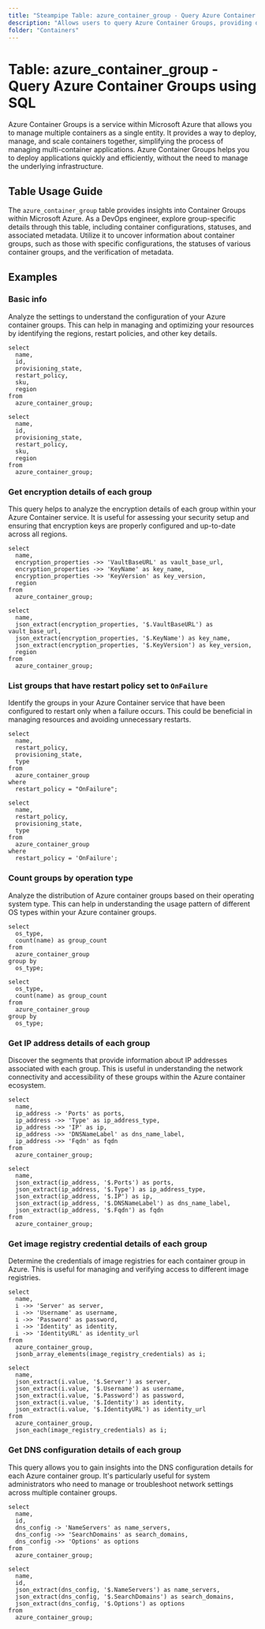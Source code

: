 ```yaml
---
title: "Steampipe Table: azure_container_group - Query Azure Container Groups using SQL"
description: "Allows users to query Azure Container Groups, providing detailed information about each container group's configuration, status, and metadata."
folder: "Containers"
---
```


# Table: azure_container_group - Query Azure Container Groups using SQL

Azure Container Groups is a service within Microsoft Azure that allows you to manage multiple containers as a single entity. It provides a way to deploy, manage, and scale containers together, simplifying the process of managing multi-container applications. Azure Container Groups helps you to deploy applications quickly and efficiently, without the need to manage the underlying infrastructure.

## Table Usage Guide

The `azure_container_group` table provides insights into Container Groups within Microsoft Azure. As a DevOps engineer, explore group-specific details through this table, including container configurations, statuses, and associated metadata. Utilize it to uncover information about container groups, such as those with specific configurations, the statuses of various container groups, and the verification of metadata.

## Examples

### Basic info
Analyze the settings to understand the configuration of your Azure container groups. This can help in managing and optimizing your resources by identifying the regions, restart policies, and other key details.

```sql+postgres
select
  name,
  id,
  provisioning_state,
  restart_policy,
  sku,
  region
from
  azure_container_group;
```

```sql+sqlite
select
  name,
  id,
  provisioning_state,
  restart_policy,
  sku,
  region
from
  azure_container_group;
```

### Get encryption details of each group
This query helps to analyze the encryption details of each group within your Azure Container service. It is useful for assessing your security setup and ensuring that encryption keys are properly configured and up-to-date across all regions.

```sql+postgres
select
  name,
  encryption_properties ->> 'VaultBaseURL' as vault_base_url,
  encryption_properties ->> 'KeyName' as key_name,
  encryption_properties ->> 'KeyVersion' as key_version,
  region
from
  azure_container_group;
```

```sql+sqlite
select
  name,
  json_extract(encryption_properties, '$.VaultBaseURL') as vault_base_url,
  json_extract(encryption_properties, '$.KeyName') as key_name,
  json_extract(encryption_properties, '$.KeyVersion') as key_version,
  region
from
  azure_container_group;
```

### List groups that have restart policy set to `OnFailure`
Identify the groups in your Azure Container service that have been configured to restart only when a failure occurs. This could be beneficial in managing resources and avoiding unnecessary restarts.

```sql+postgres
select
  name,
  restart_policy,
  provisioning_state,
  type
from
  azure_container_group
where
  restart_policy = "OnFailure";
```

```sql+sqlite
select
  name,
  restart_policy,
  provisioning_state,
  type
from
  azure_container_group
where
  restart_policy = 'OnFailure';
```

### Count groups by operation type
Analyze the distribution of Azure container groups based on their operating system type. This can help in understanding the usage pattern of different OS types within your Azure container groups.

```sql+postgres
select
  os_type,
  count(name) as group_count
from
  azure_container_group
group by
  os_type;
```

```sql+sqlite
select
  os_type,
  count(name) as group_count
from
  azure_container_group
group by
  os_type;
```

### Get IP address details of each group
Discover the segments that provide information about IP addresses associated with each group. This is useful in understanding the network connectivity and accessibility of these groups within the Azure container ecosystem.

```sql+postgres
select
  name,
  ip_address -> 'Ports' as ports,
  ip_address ->> 'Type' as ip_address_type,
  ip_address ->> 'IP' as ip,
  ip_address ->> 'DNSNameLabel' as dns_name_label,
  ip_address ->> 'Fqdn' as fqdn
from
  azure_container_group;
```

```sql+sqlite
select
  name,
  json_extract(ip_address, '$.Ports') as ports,
  json_extract(ip_address, '$.Type') as ip_address_type,
  json_extract(ip_address, '$.IP') as ip,
  json_extract(ip_address, '$.DNSNameLabel') as dns_name_label,
  json_extract(ip_address, '$.Fqdn') as fqdn
from
  azure_container_group;
```

### Get image registry credential details of each group
Determine the credentials of image registries for each container group in Azure. This is useful for managing and verifying access to different image registries.

```sql+postgres
select
  name,
  i ->> 'Server' as server,
  i ->> 'Username' as username,
  i ->> 'Password' as password,
  i ->> 'Identity' as identity,
  i ->> 'IdentityURL' as identity_url
from
  azure_container_group,
  jsonb_array_elements(image_registry_credentials) as i;
```

```sql+sqlite
select
  name,
  json_extract(i.value, '$.Server') as server,
  json_extract(i.value, '$.Username') as username,
  json_extract(i.value, '$.Password') as password,
  json_extract(i.value, '$.Identity') as identity,
  json_extract(i.value, '$.IdentityURL') as identity_url
from
  azure_container_group,
  json_each(image_registry_credentials) as i;
```

### Get DNS configuration details of each group
This query allows you to gain insights into the DNS configuration details for each Azure container group. It's particularly useful for system administrators who need to manage or troubleshoot network settings across multiple container groups.

```sql+postgres
select
  name,
  id,
  dns_config -> 'NameServers' as name_servers,
  dns_config ->> 'SearchDomains' as search_domains,
  dns_config ->> 'Options' as options
from
  azure_container_group;
```

```sql+sqlite
select
  name,
  id,
  json_extract(dns_config, '$.NameServers') as name_servers,
  json_extract(dns_config, '$.SearchDomains') as search_domains,
  json_extract(dns_config, '$.Options') as options
from
  azure_container_group;
```
